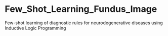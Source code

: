 # Few_Shot_Learning_Fundus_Image
Few-shot learning of diagnostic rules for neurodegenerative diseases using Inductive Logic Programming
